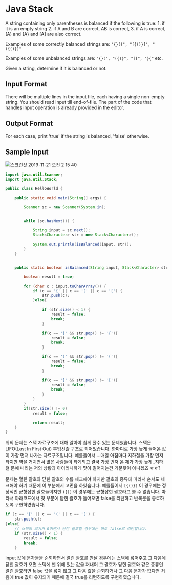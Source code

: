 # Java Stack 

A string containing only parentheses is balanced if the following is true: 1. if it is an empty string 2. if A and B are correct, AB is correct, 3. if A is correct, (A) and {A} and [A] are also correct.

Examples of some correctly balanced strings are: `"{}()", "[{()}]", "({()})"` 

Examples of some unbalanced strings are: `"{}(", "({)}", "[[", "}{"` etc.

Given a string, determine if it is balanced or not.


## Input Format

There will be multiple lines in the input file, each having a single non-empty string. You should read input till end-of-file.
The part of the code that handles input operation is already provided in the editor.

## Output Format
For each case, print 'true' if the string is balanced, 'false' otherwise.

## Sample Input

![스크린샷 2019-11-21 오전 2 15 40](https://user-images.githubusercontent.com/22395934/69261430-e0d9e400-0c04-11ea-8386-20fc43762e9c.png)


```java
import java.util.Scanner;
import java.util.Stack;

public class HelloWorld {

    public static void main(String[] args) {

        Scanner sc = new Scanner(System.in);


        while (sc.hasNext()) {

            String input = sc.next();
            Stack<Character> str = new Stack<Character>();
            
            System.out.println(isBalanced(input, str));
        }
    }


    public static boolean isBalanced(String input, Stack<Character> str) {

        boolean result = true;

        for (char c : input.toCharArray()) {
            if (c == '{' || c == '(' || c == '[') {
                str.push(c);
            }else{

                if (str.size() < 1) {
                    result = false;
                    break;
                }

                if(c == '}' && str.pop() != '{'){
                    result = false;
                    break;
                }

                if(c == ')' && str.pop() != '('){
                    result = false;
                    break;
                }

                if(c == ']' && str.pop() != '['){
                    result = false;
                    break;
                }
            }
        }
        if(str.size() != 0)
            result = false;

            return result;
    }
}
```

위의 문제는 스택 자료구조에 대해 알아야 싑게 풀수 있는 문제였습니다.
스택은 LIFO(Last In First Out) 후입선출 구조로 되어있습니다. 
한마디로 가장 늦게 들어온 값이 가장 먼저 나가는 자료구조입니다.
예를들어서....매일 아침마다 지하철을 가장 먼저 타지만 역을 거치면서 많은 사람들이 타게되고 결국 가장 먼저 온 제가 가장 늦게..지하철 문에 내리는 
저의 상황과 아이러니하게 맞아 떨어지는건 기분탓이 아니겠죠 ㅎㅎ?

문제는 열린 괄호와 닫힌 괄호의 수를 체크해야 하지만 괄호의 종류에 따라서 순서도 체크해야 하기 때문에 이 부분에서 고민을 하였습니다. 
예를들어서 `[{()}]` 이 경우에는 정상적인 균형잡힌 괄호들이지만 `([)]` 이 경우에는 균형잡힌 괄호라고 볼 수 없습니다. 따라서 아래코드에서 첫 부분에 닫힌 괄호가 들어오면 false를 리턴하고 반복문을 종료하도록 구현하였습니다.

```java
if (c == '{' || c == '(' || c == '[') {
    str.push(c);
}else{
    // 스택의 크기가 0이면서 닫힌 괄호일 경우에는 바로 false로 리턴합니다.
    if (str.size() < 1) {
        result = false;
        break;
    }
```

input 값에 문자들을 순회하면서 열린 괄호를 만날 경우에는 스택에 넣어주고 그 다음에 닫힌 괄호가 오면 스택에 맨 위에 있는 값을 꺼내어 그 괄호가 닫힌 괄호와 같은 종류인 열린 괄호라면 false 값을 넣지 않고 그 다음 값을 순회하거나 그 다음 문자가 없다면 처음에 true 값이 유지되기 때문에 결국 true를 리턴하도록 구현하였습니다.





